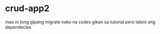 # crud-app2
 mao ni tong gipang migrate nako na codes gikan sa tutorial pero latest ang dependecies
